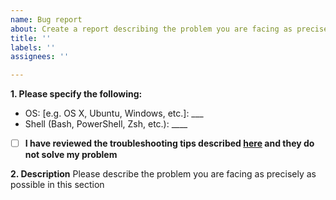 ```yaml
---
name: Bug report
about: Create a report describing the problem you are facing as precisely as possible
title: ''
labels: ''
assignees: ''

---
```


**1. Please specify the following:**
 - OS: [e.g. OS X, Ubuntu, Windows, etc.]: ___
 - Shell (Bash, PowerShell, Zsh, etc.): ____

- [ ] **I have reviewed the troubleshooting tips described [here]() and they do not solve my problem**

**2. Description**
Please describe the problem you are facing as precisely as possible in this section
